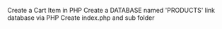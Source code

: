 Create a Cart Item in PHP
Create a DATABASE named 'PRODUCTS'
link database via PHP
Create index.php and sub folder 
